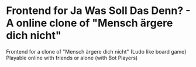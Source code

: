 # Frontend for Ja Was Soll Das Denn? - A online clone of "Mensch ärgere dich nicht"
Frontend for a clone of "Mensch ärgere dich nicht" (Ludo like board game)
Playable online with friends or alone (with Bot Players)
